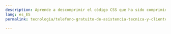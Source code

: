 ```yaml
---
description: Aprende a descomprimir el código CSS que ha sido comprimido por temas de velocidad de carga
lang: es_ES
permalink: tecnologia/telefono-gratuito-de-asistencia-tecnica-y-clientes-particulares-de-ono-no-mas-900
  
---
```

<!--stackedit_data:
eyJoaXN0b3J5IjpbLTk2MDUyNDI3OV19
-->